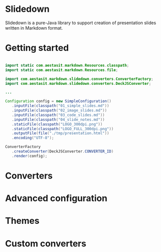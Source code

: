 Slidedown
=====================

Slidedown is a pure-Java library to support creation of presentation slides written in Markdown format.

Getting started
======================

```java

import static com.aestasit.markdown.Resources.classpath;
import static com.aestasit.markdown.Resources.file;

import com.aestasit.markdown.slidedown.converters.ConverterFactory;
import com.aestasit.markdown.slidedown.converters.DeckJSConverter;

...

Configuration config = new SimpleConfiguration()
   .inputFile(classpath("01_simple_slides.md"))
   .inputFile(classpath("02_image_slides.md"))
   .inputFile(classpath("03_code_slides.md"))
   .inputFile(classpath("04_slide_notes.md"))
   .staticFile(classpath("LOGO_300dpi.png"))
   .staticFile(classpath("LOGO_FULL_300dpi.png"))
   .outputFile(file("./tmp/presentation.html"))
   .encoding("UTF-8");

ConverterFactory
   .createConverter(DeckJSConverter.CONVERTER_ID)
   .render(config);

```


Converters
======================



Advanced configuration
======================



Themes
======================



Custom converters
======================


